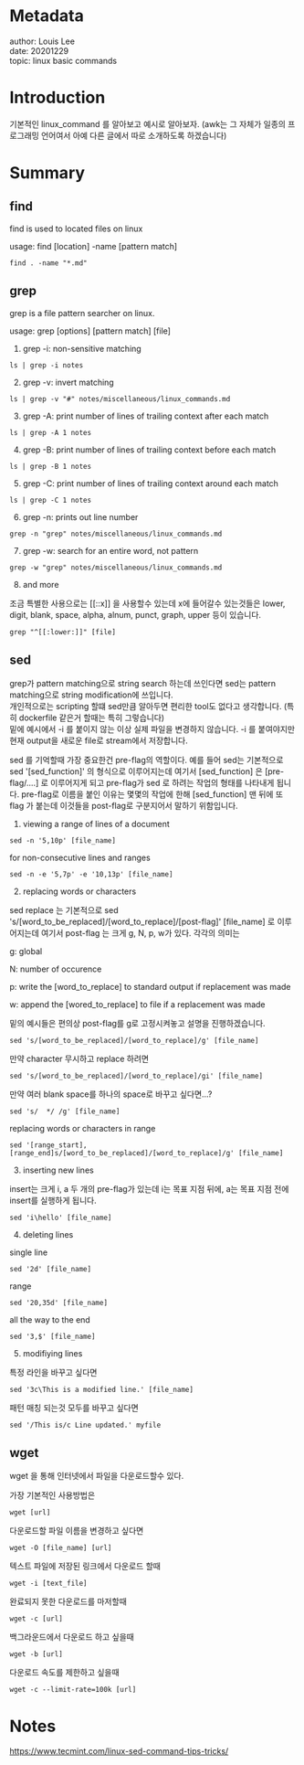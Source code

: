 # Metadata 
author: Louis Lee   
date: 20201229  
topic: linux basic commands
# Introduction

기본적인 linux_command 를 알아보고 예시로 알아보자. (awk는 그 자체가 일종의 프로그래밍 언어여서 아예 다른 글에서 따로 소개하도록 하겠습니다)

# Summary

## find

find is used to located files on linux

usage: find [location] -name [pattern match]
```
find . -name "*.md"
```

## grep

grep is a file pattern searcher on linux. 

usage: grep [options] [pattern match] [file]

1. grep -i: non-sensitive matching

```
ls | grep -i notes 
```

2. grep -v: invert matching

```
ls | grep -v "#" notes/miscellaneous/linux_commands.md
```

3. grep -A: print number of lines of trailing context after each match

```
ls | grep -A 1 notes
```

4. grep -B: print number of lines of trailing context before each match

```
ls | grep -B 1 notes
```

5. grep -C: print number of lines of trailing context around each match

```
ls | grep -C 1 notes
```

6. grep -n: prints out line number

```
grep -n "grep" notes/miscellaneous/linux_commands.md
```

7. grep -w: search for an entire word, not pattern 

```
grep -w "grep" notes/miscellaneous/linux_commands.md
```

8. and more

조금 특별한 사용으로는 [[::x]] 을 사용할수 있는데 x에 들어갈수 있는것들은 lower, digit, blank, space, alpha, alnum, punct, graph, upper 등이 있습니다.

```
grep "^[[:lower:]]" [file]
```

## sed

grep가 pattern matching으로 string search 하는데 쓰인다면 sed는 pattern matching으로 string modification에 쓰입니다.  
개인적으로는 scripting 할떄 sed만큼 알아두면 편리한 tool도 없다고 생각합니다. (특히 dockerfile 같은거 할때는 특히 그렇습니다)  
밑에 예시에서 -i 를 붙이지 않는 이상 실제 파일을 변경하지 않습니다. -i 를 붙여야지만 현재 output을 새로운 file로 stream에서 저장합니다.  

sed 를 기억할때 가장 중요한건 pre-flag의 역할이다. 예를 들어 sed는 기본적으로 sed '[sed_function]' 의 형식으로 이루어지는데 여기서 [sed_function] 은 [pre-flag/....] 로 이루어지게 되고 pre-flag가 sed 로 하려는 작업의 형태를 나타내게 됩니다. pre-flag로 이름을 붙인 이유는 몇몇의 작업에 한해 [sed_function] 맨 뒤에 또 flag 가 붙는데 이것들을 post-flag로 구분지어서 말하기 위함입니다.

1. viewing a range of lines of a document

```
sed -n '5,10p' [file_name]
```
for non-consecutive lines and ranges

```
sed -n -e '5,7p' -e '10,13p' [file_name]
```

2. replacing words or characters

sed replace 는 기본적으로 sed 's/[word_to_be_replaced]/[word_to_replace]/[post-flag]' [file_name]
로 이루어지는데 여기서 post-flag 는 크게 g, N, p, w가 있다. 각각의 의미는

g: global  

N: number of occurence

p: write the [word_to_replace] to standard output if replacement was made

w: append the [wored_to_replace] to file if a replacement was made 

밑의 예시들은 편의상 post-flag를 g로 고정시켜놓고 설명을 진행하겠습니다. 

```
sed 's/[word_to_be_replaced]/[word_to_replace]/g' [file_name]
```
만약 character 무시하고 replace 하려면

```
sed 's/[word_to_be_replaced]/[word_to_replace]/gi' [file_name]

```

만약 여러 blank space를 하나의 space로 바꾸고 싶다면...?   
```
sed 's/  */ /g' [file_name]
```

replacing words or characters in range

```
sed '[range_start], [range_end]s/[word_to_be_replaced]/[word_to_replace]/g' [file_name]
```

3. inserting new lines

insert는 크게 i, a 두 개의 pre-flag가 있는데 i는 목표 지점 뒤에, a는 목표 지점 전에 insert를 실행하게 됩니다. 

```
sed 'i\hello' [file_name]
```

4. deleting lines

single line  

```
sed '2d' [file_name]
```

range  
```
sed '20,35d' [file_name]
```

all the way to the end   

```
sed '3,$' [file_name]
```
 
5. modifiying lines 

특정 라인을 바꾸고 싶다면 
```
sed '3c\This is a modified line.' [file_name]
```

패턴 매칭 되는것 모두를 바꾸고 싶다면 

```
sed '/This is/c Line updated.' myfile
```


## wget

wget 을 통해 인터넷에서 파일을 다운로드할수 있다.

가장 기본적인 사용방법은  
```
wget [url]
```

다운로드할 파일 이름을 변경하고 싶다면 
```
wget -O [file_name] [url]
```

텍스트 파일에 저장된 링크에서 다운로드 할때

```
wget -i [text_file]
```

완료되지 못한 다운로드를 마저할때

```
wget -c [url]
```

백그라운드에서 다운로드 하고 싶을때

```
wget -b [url]
```

다운로드 속도를 제한하고 싶을때  
```
wget -c --limit-rate=100k [url]
```

# Notes 
https://www.tecmint.com/linux-sed-command-tips-tricks/

